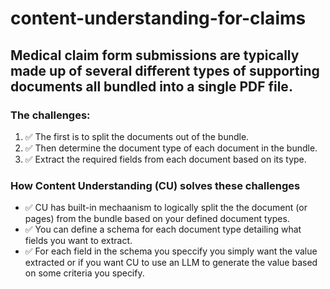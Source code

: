 # content-understanding-for-claims
## Medical claim form submissions are typically made up of several different types of supporting documents all bundled into a single PDF file.

### The challenges:
1. ✅ The first is to split the documents out of the bundle.  
2. ✅ Then determine the document type of each document in the bundle.  
1. ✅ Extract the required fields from each document based on its type.  

### How Content Understanding (CU) solves these challenges
- ✅ CU has built-in mechaanism to logically split the  the document (or pages) from the bundle based on your defined document types.
- ✅ You can define a schema for each document type detailing what fields you want to extract.  
- ✅ For each field in the schema you speccify you simply want the value extracted or if you want CU to use an LLM to generate the value based on some criteria you specify.  
